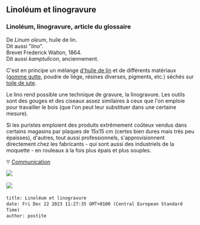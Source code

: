 ## Linoléum et linogravure
### Linoléum, linogravure, article du glossaire
 De _Linum oleum_, huile de lin.  
Dit aussi "_lino_".  
Brevet Frederick Walton, 1864.  
Dit aussi _kamptulicon_, anciennement.

C'est en principe un mélange [d'huile de lin](huiledelin.html) et de différents matériaux ([gomme gutte](gommegutte.html), poudre de liège, résines diverses, pigments, etc.) séchés sur [toile de jute](fibres.html#lejute).

Le lino rend possible une technique de gravure, la linogravure. Les outils sont des gouges et des ciseaux assez similaires à ceux que l'on emploie pour travailler le bois (que l'on peut leur substituer dans une certaine mesure).

Si les puristes emploient des produits extrêmement coûteux vendus dans certains magasins par plaques de 15x15 cm (certes bien dures mais très peu épaisses), d'autres, tout aussi professionnels, s'approvisionnent directement chez les fabricants - qui sont aussi des industriels de la moquette - en rouleaux à la fois plus épais et plus souples.



![](images/flechebas.gif) [Communication](http://www.artrealite.com/annonceurs.htm) 

[![](https://cbonvin.fr/sites/regie.artrealite.com/visuels/campagne1.png)](index-2.html#20131014)

![](https://cbonvin.fr/sites/regie.artrealite.com/visuels/campagne2.png)
```
title: Linoléum et linogravure
date: Fri Dec 22 2023 11:27:35 GMT+0100 (Central European Standard Time)
author: postite
```
